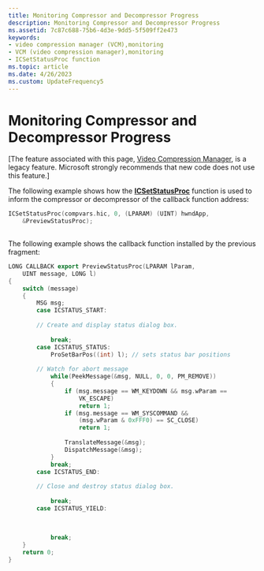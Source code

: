 ```yaml
---
title: Monitoring Compressor and Decompressor Progress
description: Monitoring Compressor and Decompressor Progress
ms.assetid: 7c87c688-75b6-4d3e-9dd5-5f509ff2e473
keywords:
- video compression manager (VCM),monitoring
- VCM (video compression manager),monitoring
- ICSetStatusProc function
ms.topic: article
ms.date: 4/26/2023
ms.custom: UpdateFrequency5
---
```


# Monitoring Compressor and Decompressor Progress

\[The feature associated with this page, [Video Compression Manager](/windows/win32/multimedia/video-compression-manager), is a legacy feature. Microsoft strongly recommends that new code does not use this feature.\]

The following example shows how the [**ICSetStatusProc**](/windows/desktop/api/Vfw/nf-vfw-icsetstatusproc) function is used to inform the compressor or decompressor of the callback function address:


```C++
ICSetStatusProc(compvars.hic, 0, (LPARAM) (UINT) hwndApp, 
    &PreviewStatusProc); 
 
```



The following example shows the callback function installed by the previous fragment:


```C++
LONG CALLBACK export PreviewStatusProc(LPARAM lParam, 
    UINT message, LONG l) 
{ 
    switch (message) 
    { 
        MSG msg; 
        case ICSTATUS_START: 
         
        // Create and display status dialog box. 
         
            break; 
        case ICSTATUS_STATUS: 
            ProSetBarPos((int) l); // sets status bar positions 
 
        // Watch for abort message 
            while(PeekMessage(&msg, NULL, 0, 0, PM_REMOVE)) 
            { 
                if (msg.message == WM_KEYDOWN && msg.wParam == 
                    VK_ESCAPE) 
                    return 1; 
                if (msg.message == WM_SYSCOMMAND && 
                    (msg.wParam & 0xFFF0) == SC_CLOSE) 
                    return 1; 
 
                TranslateMessage(&msg); 
                DispatchMessage(&msg); 
            } 
            break; 
        case ICSTATUS_END: 
         
        // Close and destroy status dialog box. 
         
            break; 
        case ICSTATUS_YIELD: 
         
         
         
            break; 
    } 
    return 0; 
} 
 
```



 

 




